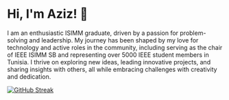 # Hi, I'm Aziz! 👋

I am an enthusiastic ISIMM graduate, driven by a passion for problem-solving and leadership. My journey has been shaped by my love for technology and active roles in the community, including serving as the chair of IEEE ISIMM SB and representing over 5000 IEEE student members in Tunisia. I thrive on exploring new ideas, leading innovative projects, and sharing insights with others, all while embracing challenges with creativity and dedication.

[![GitHub Streak](https://github-readme-streak-stats.herokuapp.com?user=zouno23&theme=dark&date_format=M%20j%5B%2C%20Y%5D&card_width=502)](https://git.io/streak-stats)


